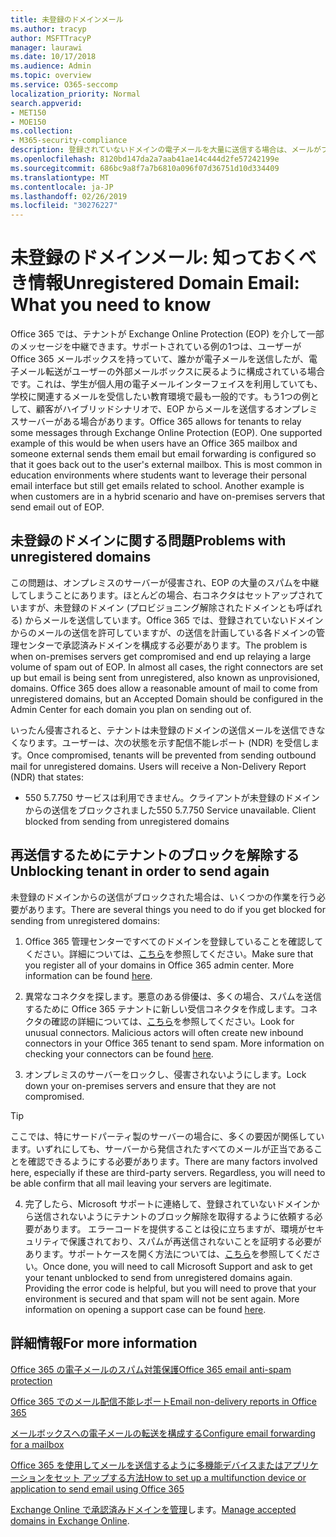 ```yaml
---
title: 未登録のドメインメール
ms.author: tracyp
author: MSFTTracyP
manager: laurawi
ms.date: 10/17/2018
ms.audience: Admin
ms.topic: overview
ms.service: O365-seccomp
localization_priority: Normal
search.appverid:
- MET150
- MOE150
ms.collection:
- M365-security-compliance
description: 登録されていないドメインの電子メールを大量に送信する場合は、メールがブロックされる危険を実行します。詳細については、この記事をお読みください。
ms.openlocfilehash: 8120bd147da2a7aab41ae14c444d2fe57242199e
ms.sourcegitcommit: 686bc9a8f7a7b6810a096f07d36751d10d334409
ms.translationtype: MT
ms.contentlocale: ja-JP
ms.lasthandoff: 02/26/2019
ms.locfileid: "30276227"
---
```

# <a name="unregistered-domain-email-what-you-need-to-know"></a><span data-ttu-id="0dc3a-104">未登録のドメインメール: 知っておくべき情報</span><span class="sxs-lookup"><span data-stu-id="0dc3a-104">Unregistered Domain Email: What you need to know</span></span>

<span data-ttu-id="0dc3a-p102">Office 365 では、テナントが Exchange Online Protection (EOP) を介して一部のメッセージを中継できます。サポートされている例の1つは、ユーザーが Office 365 メールボックスを持っていて、誰かが電子メールを送信したが、電子メール転送がユーザーの外部メールボックスに戻るように構成されている場合です。これは、学生が個人用の電子メールインターフェイスを利用していても、学校に関連するメールを受信したい教育環境で最も一般的です。もう1つの例として、顧客がハイブリッドシナリオで、EOP からメールを送信するオンプレミスサーバーがある場合があります。</span><span class="sxs-lookup"><span data-stu-id="0dc3a-p102">Office 365 allows for tenants to relay some messages through Exchange Online Protection (EOP). One supported example of this would be when users have an Office 365 mailbox and someone external sends them email but email forwarding is configured so that it goes back out to the user's external mailbox. This is most common in education environments where students want to leverage their personal email interface but still get emails related to school. Another example is when customers are in a hybrid scenario and have on-premises servers that send email out of EOP.</span></span>

## <a name="problems-with-unregistered-domains"></a><span data-ttu-id="0dc3a-109">未登録のドメインに関する問題</span><span class="sxs-lookup"><span data-stu-id="0dc3a-109">Problems with unregistered domains</span></span>

<span data-ttu-id="0dc3a-p103">この問題は、オンプレミスのサーバーが侵害され、EOP の大量のスパムを中継してしまうことにあります。ほとんどの場合、右コネクタはセットアップされていますが、未登録のドメイン (プロビジョニング解除されたドメインとも呼ばれる) からメールを送信しています。Office 365 では、登録されていないドメインからのメールの送信を許可していますが、の送信を計画している各ドメインの管理センターで承認済みドメインを構成する必要があります。</span><span class="sxs-lookup"><span data-stu-id="0dc3a-p103">The problem is when on-premises servers get compromised and end up relaying a large volume of spam out of EOP. In almost all cases, the right connectors are set up but email is being sent from unregistered, also known as unprovisioned, domains. Office 365 does allow a reasonable amount of mail to come from unregistered domains, but an Accepted Domain should be configured in the Admin Center for each domain you plan on sending out of.</span></span>

<span data-ttu-id="0dc3a-p104">いったん侵害されると、テナントは未登録のドメインの送信メールを送信できなくなります。ユーザーは、次の状態を示す配信不能レポート (NDR) を受信します。</span><span class="sxs-lookup"><span data-stu-id="0dc3a-p104">Once compromised, tenants will be prevented from sending outbound mail for unregistered domains. Users will receive a Non-Delivery Report (NDR) that states:</span></span>

- <span data-ttu-id="0dc3a-p105">550 5.7.750 サービスは利用できません。クライアントが未登録のドメインからの送信をブロックされました</span><span class="sxs-lookup"><span data-stu-id="0dc3a-p105">550 5.7.750 Service unavailable. Client blocked from sending from unregistered domains</span></span>

## <a name="unblocking-tenant-in-order-to-send-again"></a><span data-ttu-id="0dc3a-117">再送信するためにテナントのブロックを解除する</span><span class="sxs-lookup"><span data-stu-id="0dc3a-117">Unblocking tenant in order to send again</span></span>

<span data-ttu-id="0dc3a-118">未登録のドメインからの送信がブロックされた場合は、いくつかの作業を行う必要があります。</span><span class="sxs-lookup"><span data-stu-id="0dc3a-118">There are several things you need to do if you get blocked for sending from unregistered domains:</span></span>

1. <span data-ttu-id="0dc3a-p106">Office 365 管理センターですべてのドメインを登録していることを確認してください。詳細については、[こちら](https://docs.microsoft.com/en-us/exchange/mail-flow-best-practices/manage-accepted-domains/manage-accepted-domains)を参照してください。</span><span class="sxs-lookup"><span data-stu-id="0dc3a-p106">Make sure that you register all of your domains in Office 365 admin center. More information can be found [here](https://docs.microsoft.com/en-us/exchange/mail-flow-best-practices/manage-accepted-domains/manage-accepted-domains).</span></span>

2. <span data-ttu-id="0dc3a-p107">異常なコネクタを探します。悪意のある俳優は、多くの場合、スパムを送信するために Office 365 テナントに新しい受信コネクタを作成します。コネクタの確認の詳細については、[こちら](https://docs.microsoft.com/en-us/powershell/module/exchange/mail-flow/get-inboundconnector?view=exchange-ps)を参照してください。</span><span class="sxs-lookup"><span data-stu-id="0dc3a-p107">Look for unusual connectors. Malicious actors will often create new inbound connectors in your Office 365 tenant to send spam. More information on checking your connectors can be found [here](https://docs.microsoft.com/en-us/powershell/module/exchange/mail-flow/get-inboundconnector?view=exchange-ps).</span></span> 

3. <span data-ttu-id="0dc3a-124">オンプレミスのサーバーをロックし、侵害されないようにします。</span><span class="sxs-lookup"><span data-stu-id="0dc3a-124">Lock down your on-premises servers and ensure that they are not compromised.</span></span>

> [!TIP]
> <span data-ttu-id="0dc3a-p108">ここでは、特にサードパーティ製のサーバーの場合に、多くの要因が関係しています。いずれにしても、サーバーから発信されたすべてのメールが正当であることを確認できるようにする必要があります。</span><span class="sxs-lookup"><span data-stu-id="0dc3a-p108">There are many factors involved here, especially if these are third-party servers. Regardless, you will need to be able confirm that  all mail leaving your servers are legitimate.</span></span>

4. <span data-ttu-id="0dc3a-p109">完了したら、Microsoft サポートに連絡して、登録されていないドメインから送信されないようにテナントのブロック解除を取得するように依頼する必要があります。 エラーコードを提供することは役に立ちますが、環境がセキュリティで保護されており、スパムが再送信されないことを証明する必要があります。サポートケースを開く方法については、[こちら](https://support.office.com/en-us/article/Contact-support-for-business-products-Admin-Help-32a17ca7-6fa0-4870-8a8d-e25ba4ccfd4b#ID0EAADAAA=online)を参照してください。</span><span class="sxs-lookup"><span data-stu-id="0dc3a-p109">Once done, you will need to call Microsoft Support and ask to get your tenant unblocked to send from unregistered domains again.  Providing the error code is helpful, but you will need to prove that your environment is secured and that spam will not be sent again. More information on opening a support case can be found [here](https://support.office.com/en-us/article/Contact-support-for-business-products-Admin-Help-32a17ca7-6fa0-4870-8a8d-e25ba4ccfd4b#ID0EAADAAA=online).</span></span>
  
## <a name="for-more-information"></a><span data-ttu-id="0dc3a-130">詳細情報</span><span class="sxs-lookup"><span data-stu-id="0dc3a-130">For more information</span></span>

[<span data-ttu-id="0dc3a-131">Office 365 の電子メールのスパム対策保護</span><span class="sxs-lookup"><span data-stu-id="0dc3a-131">Office 365 email anti-spam protection</span></span>](anti-spam-protection.md)

[<span data-ttu-id="0dc3a-132">Office 365 でのメール配信不能レポート</span><span class="sxs-lookup"><span data-stu-id="0dc3a-132">Email non-delivery reports in Office 365</span></span>](https://support.office.com/article/email-non-delivery-reports-in-office-365-51daa6b9-2e35-49c4-a0c9-df85bf8533c3)

[<span data-ttu-id="0dc3a-133">メールボックスへの電子メールの転送を構成する</span><span class="sxs-lookup"><span data-stu-id="0dc3a-133">Configure email forwarding for a mailbox</span></span>](https://docs.microsoft.com/en-us/exchange/recipients-in-exchange-online/manage-user-mailboxes/configure-email-forwarding)

[<span data-ttu-id="0dc3a-134">Office 365 を使用してメールを送信するように多機能デバイスまたはアプリケーションをセット アップする方法</span><span class="sxs-lookup"><span data-stu-id="0dc3a-134">How to set up a multifunction device or application to send email using Office 365</span></span>](https://support.office.com/en-us/article/How-to-set-up-a-multifunction-device-or-application-to-send-email-using-Office-365-69f58e99-c550-4274-ad18-c805d654b4c4)

<span data-ttu-id="0dc3a-135">[Exchange Online で承認済みドメインを管理](https://docs.microsoft.com/en-us/exchange/mail-flow-best-practices/manage-accepted-domains/manage-accepted-domains)します。</span><span class="sxs-lookup"><span data-stu-id="0dc3a-135">[Manage accepted domains in Exchange Online](https://docs.microsoft.com/en-us/exchange/mail-flow-best-practices/manage-accepted-domains/manage-accepted-domains).</span></span>
